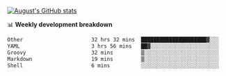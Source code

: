 
[![August's GitHub stats](https://github-readme-stats.vercel.app/api?username=zou-weidong&show_icons=true&theme=radical)](https://github.com/zou-weidong)


📊 **Weekly development breakdown**
<!--START_SECTION:waka-->

```txt
Other                      32 hrs 32 mins  █████████████████████▓░░░   86.52 %
YAML                       3 hrs 56 mins   ██▓░░░░░░░░░░░░░░░░░░░░░░   10.49 %
Groovy                     32 mins         ▒░░░░░░░░░░░░░░░░░░░░░░░░   01.45 %
Markdown                   19 mins         ▒░░░░░░░░░░░░░░░░░░░░░░░░   00.87 %
Shell                      6 mins          ░░░░░░░░░░░░░░░░░░░░░░░░░   00.29 %
```

<!--END_SECTION:waka-->
